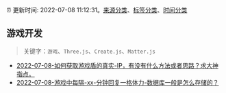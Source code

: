 :alarm_clock: 更新时间: 2022-07-08 11:12:31。[来源分类](../README.md)、[标签分类](../TAGS.md)、[时间分类](../TIMELINE.md)

## 游戏开发


> 关键字：`游戏`、`Three.js`、`Create.js`、`Matter.js`



- [2022-07-08-如何获取游戏盾的真实-IP，有没有什么方法或者思路？求大神指点。](https://www.v2ex.com/t/864987) 
- [2022-07-08-游戏中每隔-xx-分钟回复一格体力-数据库一般是怎么存储的？](https://www.v2ex.com/t/864966) 